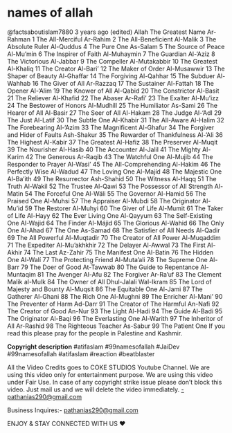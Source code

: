 # names of allah


@factsaboutislam7880
3 years ago (edited)
Allah		       The Greatest Name
Ar-Rahman	      1	The All-Merciful
Ar-Rahim	      2	The All-Beneficient
Al-Malik	              3	The Absolute Ruler
Al-Quddus	      4	The Pure One
As-Salam	      5	The Source of Peace
Al-Mu’min	       6	The Inspirer of Faith
Al-Muhaymin        7	The Guardian
Al-‘Aziz	                8	The Victorious
Al-Jabbar	        9	The Compeller
Al-Mutakabbir      10	The Greatest
Al-Khaliq	        11	The Creator
Al-Bari’	                12    The Maker of Order
Al-Musawwir	        13	The Shaper of Beauty
Al-Ghaffar	        14	The Forgiving
Al-Qahhar	        15	The Subduer
Al-Wahhab	        16	The Giver of All
Ar-Razzaq	        17	The Sustainer
Al-Fattah	        18	The Opener
Al-‘Alim	                19	The Knower of All
Al-Qabid	                 20	The Constrictor
Al-Basit                   21	The Reliever
Al-Khafid	         22	The Abaser
Ar-Rafi’	                 23	The Exalter
Al-Mu’izz	         24	The Bestower of Honors
Al-Mudhill	          25	The Humiliator
As-Sami	                 26	The Hearer of All
Al-Basir	                 27	The Seer of All
Al-Hakam	         28	The Judge
Al-‘Adl	                 29	The Just
Al-Latif	                 30	The Subtle One
Al-Khabir	         31	The All-Aware
Al-Halim	                 32	The Forebearing
Al-‘Azim	                 33	The Magnificent
Al-Ghafur	         34	The Forgiver and Hider of Faults
Ash-Shakur	         35	The Rewarder of Thankfulness
Al-‘Ali	                 36	The Highest
Al-Kabir	                 37	The Greatest
Al-Hafiz	                38	The Preserver
Al-Muqit	                39	The Nourisher
Al-Hasib	               40	The Accounter
Al-Jalil	               41	The Mighty
Al-Karim	               42	The Generous
Ar-Raqib               43	The Watchful One
Al-Mujib	              44	The Responder to Prayer
Al-Wasi’	              45	The All-Comprehending
Al-Hakim	      46	The Perfectly Wise
Al-Wadud	       47	The Loving One
Al-Majíd	              48	The Majestic One
Al-Ba’ith	              49	The Resurrector
Ash-Shahid	       50	The Witness
Al-Haqq	               51	The Truth
Al-Wakil	               52	The Trustee
Al-Qawi	               53	The Possessor of All Strength
Al-Matin	               54	The Forceful One
Al-Wáli	               55	The Governor
Al-Hamid	       56	The Praised One
Al-Muhsi	       57	The Appraiser
Al-Mubdi	        58	The Originator
Al-Mu’id	                59	The Restorer
Al-Muhyi	        60	The Giver of Life
Al-Mumit	        61	The Taker of Life
Al-Hayy	                62	The Ever Living One
Al-Qayyum	        63	The Self-Existing One
Al-Wajid	                64	The Finder
Al-Májid	                65	The Glorious
Al-Wahid	        66	The Only One
Al-Ahad	                67	The One
As-Samad	       68	The Satisfier of All Needs
Al-Qadir	               69	The All Powerful
Al-Muqtadir	       70	The Creator of All Power
Al-Muqaddim	71	The Expediter
Al-Mu’akhkhir	72	The Delayer
Al-Awwal	        73	The First
Al-Akhir	                74	The Last
Az-Zahir	                75	The Manifest One
Al-Batin	                76	The Hidden One
Al-Walí	                77	The Protecting Friend
Al-Muta’ali	        78	The Supreme One
Al-Barr	                79	The Doer of Good
At-Tawwab	        80	The Guide to Repentance
Al-Muntaqim	        81	The Avenger
Al-Afu	                82	The Forgiver
Ar-Ra’uf	                83	The Clement
Malik al-Mulk	84	The Owner of All
Dhul-Jalali
Wal-Ikram	         85	The Lord of Majesty and Bounty
Al-Muqsit	         86	The Equitable One
Al-Jami	                  87	The Gatherer
Al-Ghani	                  88	The Rich One
Al-Mughni	          89	The Enricher
Al-Mani’	                  90	The Preventer of Harm
Ad-Darr	                  91	The Creator of The Harmful
An-Nafi	                   92	The Creator of Good
An-Nur	                   93	The Light
Al-Hadi	                   94	The Guide
Al-Badi	                   95	The Originator
Al-Baqi	                   96	The Everlasting One
Al-Warith	            97	The Inheritor of All
Ar-Rashid	            98	The Righteous Teacher
As-Sabur	            99	The Patient One
If you read this please pray for the people in Palestine and Kashmir.



**Copyright description**
  #atifaslam #99namesofallah #JaiDev
#99namesofallah #atifaslam #reaction #beatblaster 

 
        


All the Video Credits goes to COKE STUDIOS Youtube Channel. We are using this video only for entertainment purpose. We are using this video under Fair Use.
In case of any copyright strike issue please don’t block this video.
Just mail us and we will delete the video immediately.
-pathanias290@gmail.com

Business Inquires:- pathanias290@gmail.com

ENJOY & STAY CONNECTED WITH US ❤️